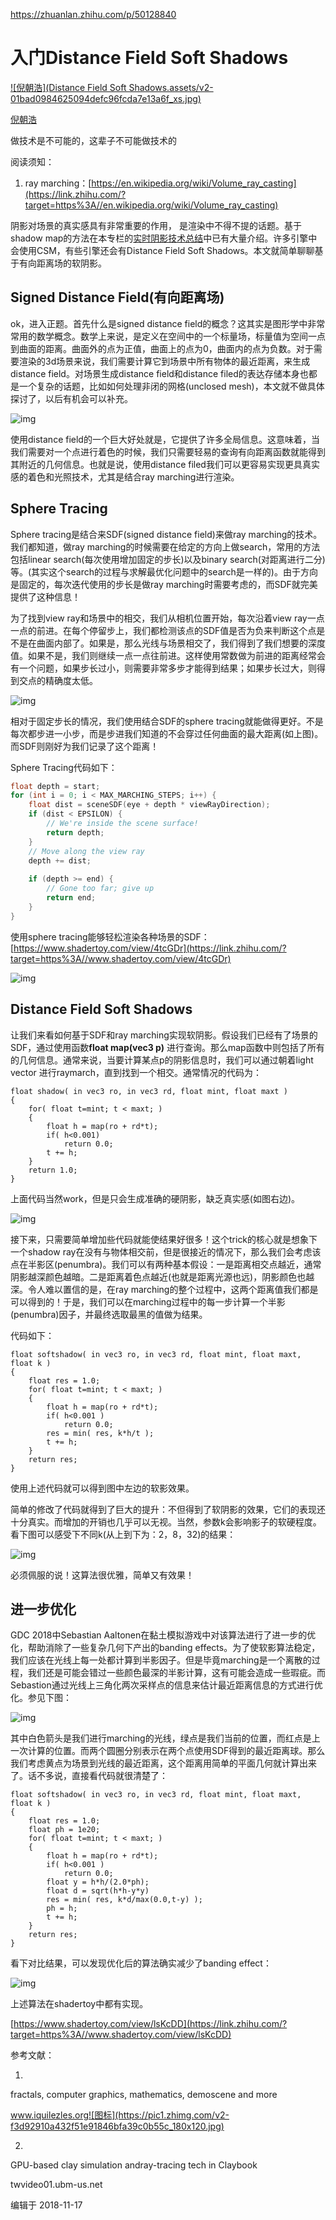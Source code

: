 ﻿https://zhuanlan.zhihu.com/p/50128840

# 入门Distance Field Soft Shadows

[![倪朝浩](Distance Field Soft Shadows.assets/v2-01bad0984625094defc96fcda7e13a6f_xs.jpg)](https://www.zhihu.com/people/ni-zhao-hao)

[倪朝浩](https://www.zhihu.com/people/ni-zhao-hao)

做技术是不可能的，这辈子不可能做技术的



阅读须知：

1. ray marching：[https://en.wikipedia.org/wiki/Volume_ray_casting](https://link.zhihu.com/?target=https%3A//en.wikipedia.org/wiki/Volume_ray_casting)

 阴影对场景的真实感具有非常重要的作用， 是渲染中不得不提的话题。基于shadow map的方法在本专栏的[实时阴影技术总结](https://zhuanlan.zhihu.com/p/45805097)中已有大量介绍。许多引擎中会使用CSM，有些引擎还会有Distance Field Soft Shadows。本文就简单聊聊基于有向距离场的软阴影。

## Signed Distance Field(有向距离场)

ok，进入正题。首先什么是signed  distance  field的概念？这其实是图形学中非常常用的数学概念。数学上来说，是定义在空间中的一个标量场，标量值为空间一点到曲面的距离。曲面外的点为正值，曲面上的点为0，曲面内的点为负数。对于需要渲染的3d场景来说，我们需要计算它到场景中所有物体的最近距离，来生成distance  field。对场景生成distance field和distance  filed的表达存储本身也都是一个复杂的话题，比如如何处理非闭的网格(unclosed mesh)，本文就不做具体探讨了，以后有机会可以补充。


![img](DistanceFieldSoftShadows.assets/v2-84ba742f3e6f0843337e9f627262e503_hd.jpg)

使用distance   field的一个巨大好处就是，它提供了许多全局信息。这意味着，当我们需要对一个点进行着色的时候，我们只需要轻易的查询有向距离函数就能得到其附近的几何信息。也就是说，使用distance  filed我们可以更容易实现更具真实感的着色和光照技术，尤其是结合ray marching进行渲染。

##  Sphere Tracing

Sphere  tracing是结合来SDF(signed distance field)来做ray marching的技术。我们都知道，做ray  marching的时候需要在给定的方向上做search，常用的方法包括linear search(每次使用增加固定的步长)以及binary  search(对距离进行二分)等。(其实这个search的过程与求解最优化问题中的search是一样的)。由于方向是固定的，每次迭代使用的步长是做ray  marching时需要考虑的，而SDF就完美提供了这种信息！

为了找到view  ray和场景中的相交，我们从相机位置开始，每次沿着view  ray一点一点的前进。在每个停留步上，我们都检测该点的SDF值是否为负来判断这个点是不是在曲面内部了。如果是，那么光线与场景相交了，我们得到了我们想要的深度值。如果不是，我们则继续一点一点往前进。这样使用常数做为前进的距离经常会有一个问题，如果步长过小，则需要非常多步才能得到结果；如果步长过大，则得到交点的精确度太低。
 


![img](DistanceFieldSoftShadows.assets/v2-f0b864503334a95a01d6c9267cc1f392_hd.jpg)

相对于固定步长的情况，我们使用结合SDF的sphere tracing就能做得更好。不是每次都步进一小步，而是步进我们知道的不会穿过任何曲面的最大距离(如上图)。而SDF则刚好为我们记录了这个距离！ 

Sphere Tracing代码如下：

```cpp
float depth = start;
for (int i = 0; i < MAX_MARCHING_STEPS; i++) {
    float dist = sceneSDF(eye + depth * viewRayDirection);
    if (dist < EPSILON) {
        // We're inside the scene surface!
        return depth;
    }
    // Move along the view ray
    depth += dist;
 
    if (depth >= end) {
        // Gone too far; give up
        return end;
    }
}
```

使用sphere tracing能够轻松渲染各种场景的SDF：[https://www.shadertoy.com/view/4tcGDr](https://link.zhihu.com/?target=https%3A//www.shadertoy.com/view/4tcGDr)


![img](DistanceFieldSoftShadows.assets/v2-a634549f6050ec42995e27a9808ea653_hd.jpg)

## Distance Field Soft Shadows

让我们来看如何基于SDF和ray marching实现软阴影。假设我们已经有了场景的SDF，通过使用函数**float map(vec3 p)** 进行查询。那么map函数中则包括了所有的几何信息。通常来说，当要计算某点p的阴影信息时，我们可以通过朝着light vector 进行raymarch，直到找到一个相交。通常情况的代码为：

```text
float shadow( in vec3 ro, in vec3 rd, float mint, float maxt )
{
    for( float t=mint; t < maxt; )
    {
        float h = map(ro + rd*t);
        if( h<0.001)
            return 0.0;
        t += h;
    }
    return 1.0;
}
```

上面代码当然work，但是只会生成准确的硬阴影，缺乏真实感(如图右边)。


![img](https://pic1.zhimg.com/80/v2-38ab6077805d8621f567203f75430238_hd.jpg)

接下来，只需要简单增加些代码就能使结果好很多！这个trick的核心就是想象下一个shadow   ray在没有与物体相交前，但是很接近的情况下，那么我们会考虑该点在半影区(penumbra)。我们可以有两种基本假设：一是距离相交点越近，通常阴影越深颜色越暗。二是距离着色点越近(也就是距离光源也远)，阴影颜色也越深。令人难以置信的是，在ray   marching的整个过程中，这两个距离值我们都是可以得到的！于是，我们可以在marching过程中的每一步计算一个半影(penumbra)因子，并最终选取最黑的值做为结果。

代码如下：

```text
float softshadow( in vec3 ro, in vec3 rd, float mint, float maxt, float k )
{
    float res = 1.0;
    for( float t=mint; t < maxt; )
    {
        float h = map(ro + rd*t);
        if( h<0.001 )
            return 0.0;
        res = min( res, k*h/t );
        t += h;
    }
    return res;
}
```

使用上述代码就可以得到图中左边的软影效果。

简单的修改了代码就得到了巨大的提升：不但得到了软阴影的效果，它们的表现还十分真实。而增加的开销也几乎可以无视。当然，参数k会影响影子的软硬程度。看下图可以感受下不同k(从上到下为：2，8，32)的结果：


![img](DistanceFieldSoftShadows.assets/v2-69caa5154f6f71a9fa5ee54bd1ad0113_hd.jpg)

必须佩服的说！这算法很优雅，简单又有效果！

##  进一步优化

GDC  2018中Sebastian Aaltonen在黏土模拟游戏中对该算法进行了进一步的优化，帮助消除了一些复杂几何下产出的banding  effects。为了使软影算法稳定，我们应该在光线上每一处都计算到半影因子。但是毕竟marching是一个离散的过程，我们还是可能会错过一些颜色最深的半影计算，这有可能会造成一些瑕疵。而Sebastion通过光线上三角化两次采样点的信息来估计最近距离信息的方式进行优化。参见下图：   


![img](DistanceFieldSoftShadows.assets/v2-2c6a716ec1e80fdc44216fa015fcf24f_hd.jpg)

其中白色箭头是我们进行marching的光线，绿点是我们当前的位置，而红点是上一次计算的位置。而两个圆圈分别表示在两个点使用SDF得到的最近距离球。那么我们考虑黄点为场景到光线的最近距离，这个距离用简单的平面几何就计算出来了。话不多说，直接看代码就很清楚了：

```text
float softshadow( in vec3 ro, in vec3 rd, float mint, float maxt, float k )
{
    float res = 1.0;
    float ph = 1e20;
    for( float t=mint; t < maxt; )
    {
        float h = map(ro + rd*t);
        if( h<0.001 )
            return 0.0;
        float y = h*h/(2.0*ph);
        float d = sqrt(h*h-y*y)
        res = min( res, k*d/max(0.0,t-y) );
        ph = h;
        t += h;
    }
    return res;
}
```

看下对比结果，可以发现优化后的算法确实减少了banding effect：


![img](DistanceFieldSoftShadows.assets/v2-c5a2d96fa24ca6bd946f8105ba52a932_hd.jpg)



上述算法在shadertoy中都有实现。

[https://www.shadertoy.com/view/lsKcDD](https://link.zhihu.com/?target=https%3A//www.shadertoy.com/view/lsKcDD)

参考文献：

1.

fractals, computer graphics, mathematics, demoscene and more

www.iquilezles.org![图标](https://pic1.zhimg.com/v2-f3d92910a432f51e91846bfa39c0b55c_180x120.jpg)

2.

GPU-based clay simulation andray-tracing tech in Claybook

twvideo01.ubm-us.net





编辑于 2018-11-17
